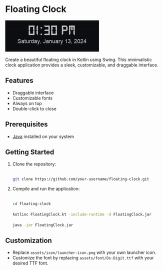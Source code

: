 # Floating Clock

![1705123812874](screenshots/1.png)

Create a beautiful floating clock in Kotlin using Swing. This minimalistic clock application provides a sleek, customizable, and draggable interface.

## Features

- Draggable interface
- Customizable fonts
- Always on top
- Double-click to close

## Prerequisites

- [Java](https://www.java.com/) installed on your system

## Getting Started

1. Clone the repository:

   ```bash

   git clone https://github.com/your-username/floating-clock.git

   ```
2. Compile and run the application:

   ```bash

   cd floating-clock

   kotlinc FloatingClock.kt -include-runtime -d FloatingClock.jar

   java -jar FloatingClock.jar

   ```

## Customization

- Replace `assets/icon/launcher-icon.png` with your own launcher icon.
- Customize the font by replacing `assets/font/Ds-Digit.ttf` with your desired TTF font.
